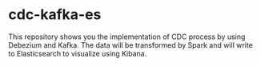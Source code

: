 # cdc-kafka-es
This repository shows you the implementation of CDC process by using Debezium and Kafka. The data will be transformed by Spark and will write to Elasticsearch to visualize using Kibana.
